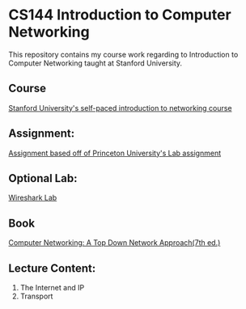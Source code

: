 # CS144 Introduction to Computer Networking

This repository contains my course work regarding to Introduction to Computer Networking taught at Stanford University. 

## Course
[Stanford University's self-paced introduction to networking course](https://lagunita.stanford.edu/courses/Engineering/Networking-SP/SelfPaced/about) 

## Assignment:
[Assignment based off of Princeton University's Lab assignment](https://github.com/PrincetonUniversity/COS461-Public)

## Optional Lab:
[Wireshark Lab](https://www-net.cs.umass.edu/wireshark-labs/)

## Book
[Computer Networking: A Top Down Network Approach(7th ed.)](https://www.goodreads.com/book/show/83847.Computer_Networking)

## Lecture Content:
1. The Internet and IP
2. Transport
